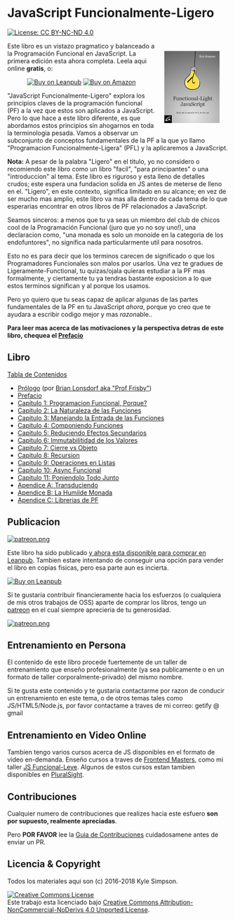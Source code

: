 # JavaScript Funcionalmente-Ligero

[![License: CC BY-NC-ND 4.0](https://img.shields.io/badge/License-CC%20BY--NC--ND%204.0-blue.svg)](http://creativecommons.org/licenses/by-nc-nd/4.0/)

<a href="https://leanpub.com/fljs"><img src="manuscript/images/marketing/front-cover-small.png" width="25%" align="right" hspace="20" vspace="20" title="Functional-Light JavaScript" alt="Book Cover"></a>

Este libro es un vistazo pragmatico y balanceado a la Programación Funcional en JavaScript.
La primera edición esta ahora completa. Leela aqui online **gratis**, o:

<p align="center">
    <a href="https://leanpub.com/fljs"><img src="https://img.shields.io/badge/Buy-Leanpub-yellow.svg" title="Compra el libro en Leanpub" alt="Buy on Leanpub"></a> <a href="http://amazon.fljsbook.com"><img src="https://img.shields.io/badge/Buy-Amazon-yellow.svg" title="Compra el libro en Amazon" alt="Buy on Amazon"></a>
</p>

"JavaScript Funcionalmente-Ligero" explora los principios claves de la programación funcional (PF) a la vez que estos son aplicados a JavaScript. Pero lo que hace a este libro diferente, es que abordamos estos principios sin ahogarnos en toda la terminologia pesada. Vamos a observar un subconjunto de conceptos fundamentales de la PF a la que yo llamo "Programacion Funcionalmente-Ligera" (PFL) y la aplicaremos a JavaScript.

**Nota:** A pesar de la palabra "Ligero" en el titulo, yo no considero o recomiendo este libro como un libro "facil", "para principantes" o una "introduccion" al tema. Este libro es riguroso y esta lleno de detalles crudos; este espera una fundacion solida en JS antes de meterse de lleno en el. "Ligero", en este contexto, significa limitado en su alcance; en vez de ser mucho mas amplio, este libro va mas alla dentro de cada tema de lo que esperarias encontrar en otros libros de PF relacionados a JavaScript.

Seamos sinceros: a menos que tu ya seas un miembro del club de chicos cool de la Programación Funcional (juro que yo no soy uno!), una declaracion como, "una monada es solo un monoide en la categoria de los endofuntores", no significa nada particularmente util para nosotros.

Esto no es para decir que los terminos carecen de significado o que los Programadores Funcionales son malos por usarlos. Una vez te gradues de Ligeramente-Functional, tu quizas/ojala quieras estudiar a la PF mas formalmente, y ciertamente tu ya tendras bastante exposicion a lo que estos terminos significan y al porque los usamos.

Pero yo quiero que tu seas capaz de aplicar algunas de las partes fundamentales de la PF en tu JavaScript *ahora*, porque yo creo que te ayudara a escribir codigo mejor y mas *razon*able..

**Para leer mas acerca de las motivaciones y la perspectiva detras de este libro, chequea el [Prefacio](manuscrito/prefacio.md)**

## Libro

[Tabla de Contenidos](manuscrito/README.md/#tabla-de-contenidos)

* [Prólogo](prologo.md) (por [Brian Lonsdorf aka "Prof Frisby"](https://twitter.com/DrBoolean))
* [Prefacio](manuscrito/prefacio.md)
* [Capitulo 1: Programacion Funcional, Porque?](manuscrito/ch1.md)
* [Capitulo 2: La Naturaleza de las Funciones](manuscrito/ch2.md)
* [Capitulo 3: Manejando la Entrada de las Funciones](manuscrito/ch3.md)
* [Capitulo 4: Componiendo Funciones](manuscrito/ch4.md)
* [Capitulo 5: Reduciendo Efectos Secundarios](manuscrito/ch5.md)
* [Capitulo 6: Immutabilitidad de los Valores](manuscrito/ch6.md)
* [Capitulo 7: Cierre vs Objeto](manuscrito/ch7.md)
* [Capitulo 8: Recursion](manuscrito/ch8.md)
* [Capitulo 9: Operaciones en Listas](manuscrito/ch9.md)
* [Capitulo 10: Async Funcional](manuscrito/ch10.md)
* [Capitulo 11: Poniendolo Todo Junto](manuscrito/ch11.md)
* [Apendice A: Transduciendo](manuscrito/apA.md)
* [Apendice B: La Humilde Monada](manuscrito/apB.md)
* [Apendice C: Librerias de PF](manuscrito/apC.md)

## Publicacion

<a href="https://www.patreon.com/getify">[![patreon.png](https://s13.postimg.org/k9nkc5thz/become_a_patron_button.png)](https://www.patreon.com/getify)</a>

Este libro ha sido publicado [y ahora esta disponible para comprar en Leanpub](https://leanpub.com/fljs/). Tambien estare intentando de conseguir una opción
para vender el libro en copias fisicas, pero esa parte aun es incierta.

[![Buy on Leanpub](https://img.shields.io/badge/Buy-Leanpub-yellow.svg)](https://leanpub.com/fljs)

Si te gustaria contribuir financieramente hacia los esfuerzos (o cualquiera de mis otros trabajos de OSS) aparte de comprar los libros, tengo un [patreon](https://www.patreon.com/getify) en el cual siempre aprecieria de tu generosidad.

<a href="https://www.patreon.com/getify">[![patreon.png](https://s11.postimg.org/axpzguh77/patreon.png)](https://www.patreon.com/getify)</a>

## Entrenamiento en Persona

El contenido de este libro procede fuertemente de un taller de entrenamiento que enseño profesionalmente (ya sea publicamente o en un formato de taller corporalmente-privado) del mismo nombre.

Si te gusta este contenido y te gustaria contactarme por razon de conducir un entrenamiento en este tema, o de otros temas tales como JS/HTML5/Node.js, por favor contactame a traves de mi correo: getify @ gmail


## Entrenamiento en Video Online

Tambien tengo varios cursos acerca de JS disponibles en el formato de video en-demanda. Enseño cursos a traves de [Frontend Masters](https://FrontendMasters.com), como mi taller [JS Funcional-Leve](https://frontendmasters.com/courses/functional-js-lite/). Algunos de estos cursos estan tambien disponibles en [PluralSight](https://www.pluralsight.com/search?q=kyle%20simpson&categories=all).

## Contribuciones

Cualquier  numero de contribuciones que realizes hacia este esfuero **son por supuesto, realmente apreciadas**.

Pero **POR FAVOR** lee la [Guia de Contribuciones](CONTRIBUTING.md) cuidadosamene antes de enviar un PR.

## Licencia & Copyright

Todos los materiales aqui son (c) 2016-2018 Kyle Simpson.

<a rel="license" href="http://creativecommons.org/licenses/by-nc-nd/4.0/"><img alt="Creative Commons License" style="border-width:0" src="https://i.creativecommons.org/l/by-nc-nd/4.0/88x31.png" /></a><br />Este trabajo esta licenciado bajo <a rel="license" href="http://creativecommons.org/licenses/by-nc-nd/4.0/">Creative Commons Attribution-NonCommercial-NoDerivs 4.0 Unported License</a>.
